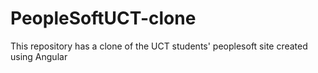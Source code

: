 # PeopleSoftUCT-clone
This repository has a clone of the UCT students' peoplesoft site created using Angular
